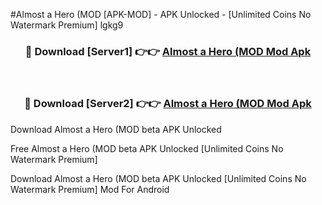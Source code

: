 #Almost a Hero (MOD [APK-MOD] - APK Unlocked - [Unlimited Coins No Watermark Premium] lgkg9



<div align="center">

<h3>🔴 Download [Server1] 👉👉 <a href="https://momento.my/?title=Almost_a_Hero_(MOD">Almost a Hero (MOD Mod Apk</a></h3><br>

<h3>🔴 Download [Server2] 👉👉 <a href="https://momento.my/?title=Almost_a_Hero_(MOD">Almost a Hero (MOD Mod Apk</a></h3>
</div>



Download Almost a Hero (MOD beta APK Unlocked

Free Almost a Hero (MOD beta APK Unlocked [Unlimited Coins No Watermark Premium]

Download Almost a Hero (MOD beta APK Unlocked [Unlimited Coins No Watermark Premium] Mod For Android
